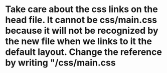 # Take care about the css links on the head file. It cannot be css/main.css because it will not be recognized by the new file when we links to it the default layout. Change the reference by writing "/css/main.css
